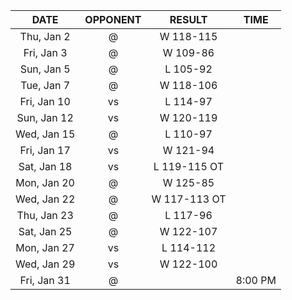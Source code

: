 |    DATE     |        OPPONENT         |    RESULT    |  TIME   |
|:-----------:|:-----------------------:|:------------:|:-------:|
| Thu, Jan 2  |  @ [](/r/timberwolves)  |  W 118-115   |         |
| Fri, Jan 3  |    @ [](/r/rockets)     |   W 109-86   |         |
| Sun, Jan 5  |    @ [](/r/thunder)     |   L 105-92   |         |
| Tue, Jan 7  | @ [](/r/denvernuggets)  |  W 118-106   |         |
| Fri, Jan 10 |     vs [](/r/kings)     |   L 114-97   |         |
| Sun, Jan 12 | vs [](/r/nolapelicans)  |  W 120-119   |         |
| Wed, Jan 15 | @ [](/r/torontoraptors) |   L 110-97   |         |
| Fri, Jan 17 | vs [](/r/orlandomagic)  |   W 121-94   |         |
| Sat, Jan 18 | vs [](/r/atlantahawks)  | L 119-115 OT |         |
| Mon, Jan 20 |    @ [](/r/warriors)    |   W 125-85   |         |
| Wed, Jan 22 |   @ [](/r/laclippers)   | W 117-113 OT |         |
| Thu, Jan 23 |     @ [](/r/lakers)     |   L 117-96   |         |
| Sat, Jan 25 |   @ [](/r/mavericks)    |  W 122-107   |         |
| Mon, Jan 27 |    vs [](/r/rockets)    |  L 114-112   |         |
| Wed, Jan 29 | vs [](/r/chicagobulls)  |  W 122-100   |         |
| Fri, Jan 31 |  @ [](/r/nolapelicans)  |              | 8:00 PM |